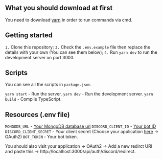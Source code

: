 ## What you should download at first

You need to download [yarn](https://yarnpkg.com/) in order to run commands via cmd.

## Getting started

`1.` Clone this repository;
`3.` Check the `.env.example` file then replace the details with your own (You can see them below);
`4.` Run `yarn dev` to run the development server on port 3000.

## Scripts

You can see all the scripts in `package.json`.

`yarn start` - Run the server.
`yarn dev` - Run the development server.
`yarn build` - Compile TypeScript.

## Resources (.env file)

`MONGODB_URL` - [Your MongoDB database url](https://www.mongodb.com/basics/create-database)
`DISCORD_CLIENT_ID` - [Your bot ID](https://discord.com/developers/applications)
`DISCORD_CLIENT_SECRET` - Your client secret (Choose your application [here](https://discord.com/developers/applications) -> OAuth2)
`BOT_TOKEN` - Your bot token.

You should also visit your application -> OAuth2 -> Add a new redirct URI and paste this -> http://localhost:3000/api/auth/discord/redirect.